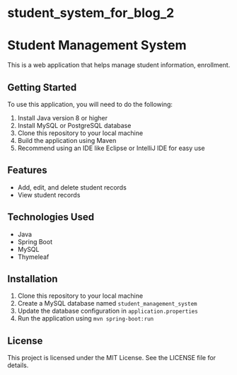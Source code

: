 # student_system_for_blog_2
# Student Management System

This is a web application that helps manage student information, enrollment.

## Getting Started

To use this application, you will need to do the following:

1. Install Java version 8 or higher
2. Install MySQL or PostgreSQL database
3. Clone this repository to your local machine
4. Build the application using Maven
5. Recommend using an IDE like Eclipse or IntelliJ IDE for easy use

## Features

- Add, edit, and delete student records
- View student records 

## Technologies Used

- Java
- Spring Boot
- MySQL
- Thymeleaf

## Installation

1. Clone this repository to your local machine
2. Create a MySQL database named `student_management_system`
3. Update the database configuration in `application.properties`
4. Run the application using `mvn spring-boot:run`


## License

This project is licensed under the MIT License. See the LICENSE file for details.

